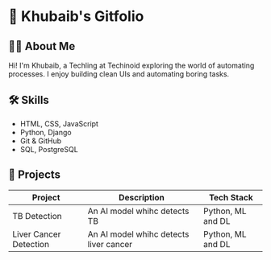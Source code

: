 # 🌟 Khubaib's Gitfolio

## 👩‍💻 About Me
Hi! I'm Khubaib, a Techling at Techinoid exploring the world of automating processes. I enjoy building clean UIs and automating boring tasks.

## 🛠️ Skills
- HTML, CSS, JavaScript
- Python, Django
- Git & GitHub
- SQL, PostgreSQL

## 📂 Projects
| Project | Description | Tech Stack |
|--------|-------------|------------|
TB Detection | An AI model whihc detects TB	 | Python, ML and DL
Liver Cancer Detection	| An AI model whihc detects liver cancer	| Python, ML and DL
